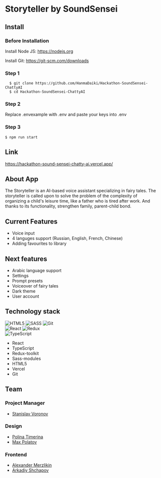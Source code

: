 # Storyteller by SoundSensei

## Install

### Before Installation

Install Node JS: https://nodejs.org

Install Git: https://git-scm.com/downloads

### Step 1

```
  $ git clone https://github.com/HanmaDaiki/Hackathon-SoundSensei-ChattyAI
  $ cd Hackathon-SoundSensei-ChattyAI
```
  
### Step 2
 
Replace .envexample with .env and paste your keys into .env

### Step 3

```
$ npm run start
```

## Link

https://hackathon-sound-sensei-chatty-ai.vercel.app/

## About App

The Storyteller is an AI-based voice assistant specializing in fairy tales. The storyteller is called upon to solve the problem of the complexity of organizing a child's leisure time, like a father who is tired after work. And thanks to its functionality, strengthen family, parent-child bond.

## Current Features

- Voice input
- 4 languges support (Russian, English, French, Chinese)
- Adding favourites to library

## Next features

- Arabic language support
- Settings
- Prompt presets
- Voiceover of fairy tales
- Dark theme
- User account

## Technology stack
![HTML5](https://img.shields.io/badge/html5-%23E34F26.svg?style=for-the-badge&logo=html5&logoColor=white)
![SASS](https://img.shields.io/badge/SASS%20-hotpink.svg?&style=for-the-badge&logo=SASS&logoColor=white)
![Git](https://img.shields.io/badge/git-%23F05033.svg?style=for-the-badge&logo=git&logoColor=white)  
![React](https://img.shields.io/badge/react-%2320232a.svg?style=for-the-badge&logo=react&logoColor=%2361DAFB)
![Redux](https://img.shields.io/badge/redux%20-%23593d88.svg?&style=for-the-badge&logo=redux&logoColor=white")  
![TypeScript](https://img.shields.io/badge/typescript%20-%23007ACC.svg?&style=for-the-badge&logo=typescript&logoColor=white)

- React
- TypeScript
- Redux-toolkit
- Sass-modules
- HTML5
- Vercel
- Git

## Team

### Project Manager

- [Stanislav Voronov](https://t.me/cap_st)

### Design

- [Polina Timerina](https://t.me/ptmrn)
- [Max Polatov](https://t.me/desikobee)

### Frontend

- [Alexander Merzlikin](https://t.me/Daikihanma)
- [Arkadiy Shchapov](https://t.me/arkady_vl)
